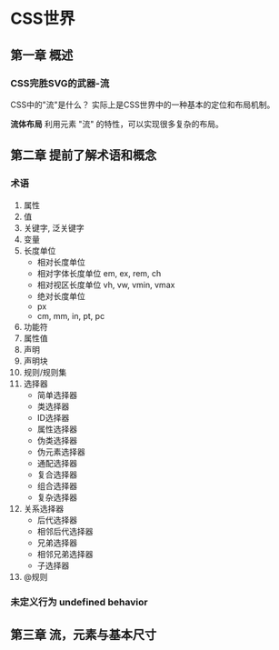 # CSS世界

## 第一章 概述

### CSS完胜SVG的武器-流

CSS中的"流"是什么？
实际上是CSS世界中的一种基本的定位和布局机制。

**流体布局**
利用元素 "流" 的特性，可以实现很多复杂的布局。

## 第二章 提前了解术语和概念

### 术语

1. 属性
2. 值
3. 关键字, 泛关键字
4. 变量
5. 长度单位
    - 相对长度单位
    - 相对字体长度单位 em, ex, rem, ch
    - 相对视区长度单位 vh, vw, vmin, vmax
    - 绝对长度单位
    - px
    - cm, mm, in, pt, pc
6. 功能符
7. 属性值
8. 声明
9. 声明块
10. 规则/规则集
11. 选择器
    - 简单选择器
    - 类选择器
    - ID选择器
    - 属性选择器
    - 伪类选择器
    - 伪元素选择器
    - 通配选择器
    - 复合选择器
    - 组合选择器
    - 复杂选择器
12. 关系选择器
    - 后代选择器
    - 相邻后代选择器
    - 兄弟选择器
    - 相邻兄弟选择器
    - 子选择器
13. @规则

### 未定义行为 undefined behavior

## 第三章 流，元素与基本尺寸

